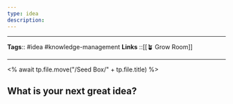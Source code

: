 ```yaml
---
type: idea
description: 
---
```


---
**Tags**:: #idea #knowledge-management 
**Links** ::[[🪴 Grow Room]]

---
<% await tp.file.move("/Seed Box/" + tp.file.title) %>
## What is your next great idea?


